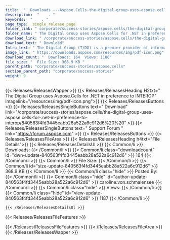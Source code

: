 ```yaml
---
title:  "  Downloads ---Aspose.Cells-the-digital-group-uses-aspose.cells-for-.net-in-preference-to-interop . " 
description:  "    . " 
keywords:  "    . " 
page_type:  single_release_page
folder_link: " corporate/success-stories/aspose.cells/the-digital-group-uses-aspose.cells-for-.net-in-preference-to-interop/"
folder_name: " The Digital Group uses Aspose.Cells for .NET in preference to INTEROP"
download_link: " /corporate/success-stories/aspose.cells/the-digital-group-uses-aspose.cells-for-.net-in-preference-to-interop/840563f4fd3445eabb28a522a6c912d6"
download_text: " Download"
Intro_text: " The Digital Group (T/DG) is a premier provider of information technology service..."
image_link: " https://downloads.aspose.com/resources/img/pdf-icon.png"
download_count: "  Downloads: 164  Views: 1186"
file_size: "  File Size: 368.9 KB "
parent_path: "corporate/success-stories/aspose.cells"
section_parent_path: "corporate/success-stories"
weight: 9 
---
```


{{< Releases/ReleasesWapper >}}
  {{< Releases/ReleasesHeading H2txt=" The Digital Group uses Aspose.Cells for .NET in preference to INTEROP" imagelink="/resources/img/pdf-icon.png">}}
  {{< Releases/ReleasesButtons >}}
    {{< Releases/ReleasesSingleButtons text=" Download" link="/corporate/success-stories/aspose.cells/the-digital-group-uses-aspose.cells-for-.net-in-preference-to-interop/840563f4fd3445eabb28a522a6c912d6%20%20" >}}
    {{< Releases/ReleasesSingleButtons text=" Support Forum " link="https://forum.aspose.com" >}}
  {{< Releases/ReleasesButtons >}}
  {{< Releases/ReleasesFileArea >}}
    {{< Releases/ReleasesHeading h4txt="File Details">}}
    {{< Releases/ReleasesDetailsUl >}}
            {{< Common/li  >}} Downloads: {{< /Common/li >}} 
      {{< Common/li class="downloadcount" id="dwn-update-840563f4fd3445eabb28a522a6c912d6" >}} 164 {{< /Common/li >}} 
      {{< Common/li  >}} File Size: {{< /Common/li >}} 
      {{< Common/li id="size-update-840563f4fd3445eabb28a522a6c912d6" >}} 368.9 KB {{< /Common/li >}} 
      {{< Common/li  class="hide" >}} Posted By: {{< /Common/li >}} 
      {{< Common/li class="hide" id="author-update-840563f4fd3445eabb28a522a6c912d6" >}} caroline.von.schmalensee {{< /Common/li >}} 
      {{< Common/li class="hide"  >}} Views: {{< /Common/li >}} 
      {{< Common/li class="hide" id="view-update-840563f4fd3445eabb28a522a6c912d6" >}} 1187 {{< /Common/li >}} 

    {{< /Releases/ReleasesDetailsUl >}}

  {{< Releases/ReleasesFileFeatures >}}
      
  {{< /Releases/ReleasesFileFeatures >}}
 {{< /Releases/ReleasesFileArea >}}
{{< /Releases/ReleasesWapper >}}


